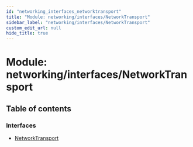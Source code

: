 ```yaml
---
id: "networking_interfaces_networktransport"
title: "Module: networking/interfaces/NetworkTransport"
sidebar_label: "networking/interfaces/NetworkTransport"
custom_edit_url: null
hide_title: true
---
```


# Module: networking/interfaces/NetworkTransport

## Table of contents

### Interfaces

- [NetworkTransport](../interfaces/networking_interfaces_networktransport.networktransport.md)
